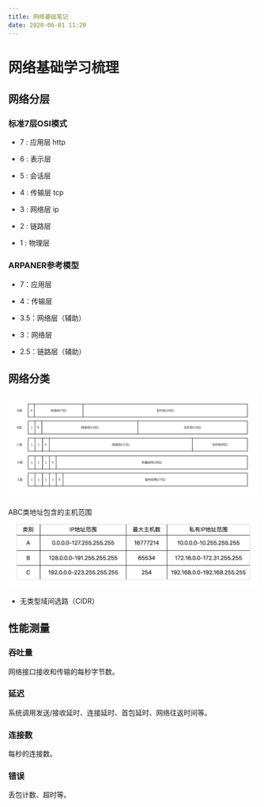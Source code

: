 ```yaml
---
title: 网络基础笔记
date: 2020-06-01 11:20
---
```


# 网络基础学习梳理

## 网络分层

### 标准7层OSI模式

- 7 : 应用层 http

- 6 : 表示层

- 5 : 会话层

- 4 : 传输层 tcp

- 3 : 网络层  ip

- 2 : 链路层

- 1 : 物理层

### ARPANER参考模型

- 7：应用层

- 4：传输层

- 3.5：网络层（辅助）

- 3：网络层

- 2.5：链路层（辅助）



## 网络分类
![](./_image/2020-06-01/2020-06-01-11-21-46.png)

ABC类地址包含的主机范围
![](./_image/2020-06-01/2020-06-01-11-22-08.png)

- 无类型域间选路（CIDR）



## 性能测量

### 吞吐量

网络接口接收和传输的每秒字节数。

### 延迟

系统调用发送/接收延时、连接延时、首包延时、网络往返时间等。

### 连接数

每秒的连接数。

### 错误

丢包计数、超时等。



[1]: http://static.zybuluo.com/zaze/gyn2vocxnfq0m491jab0a54l/image_1dqha3oo41knu17vtr9gdl4s41p.png
[2]: http://static.zybuluo.com/zaze/z94o3qmas8e5wl3zc5xw07w1/image_1dqha7u5e1vu314fsboj152j1g8a1j.png
[3]: http://static.zybuluo.com/zaze/g84nv70c8xhbqmmze7trjjfl/image_1dqha6q581505g0sn611ckhueh16.png